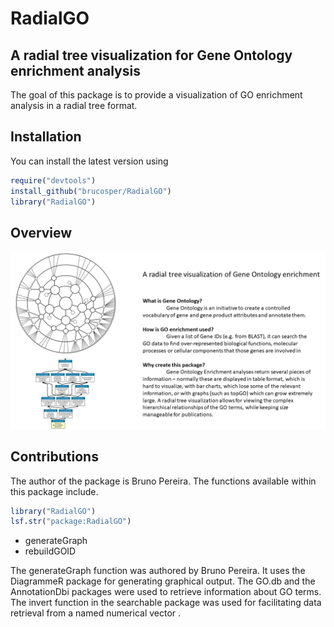 # RadialGO
## A radial tree visualization for Gene Ontology enrichment analysis

The goal of this package is to provide a visualization of GO enrichment analysis
in a radial tree format.

## Installation

You can install the latest version using
``` r 
require("devtools")
install_github("brucosper/RadialGO")
library("RadialGO")
```

## Overview

![](./inst/extdata/PEREIRA_B_A1.png)

## Contributions

The author of the package is Bruno Pereira. The functions available within this 
package include. 

``` r 
library("RadialGO")
lsf.str("package:RadialGO")
```

- generateGraph
- rebuildGOID

The generateGraph function was authored by Bruno Pereira. It uses the DiagrammeR
package for generating graphical output.
The GO.db and the AnnotationDbi packages were used to retrieve information about
GO terms. The invert function in the searchable package was used for 
facilitating data retrieval from a named numerical vector .
